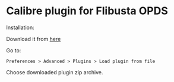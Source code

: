 Calibre plugin for Flibusta OPDS
================================

Installation:

Download it from [here]()

Go to: 

  ```Preferences > Advanced > Plugins > Load plugin from file```
  
Choose downloaded plugin zip archive.
  
